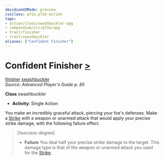 ```yaml
---
obsidianUIMode: preview
cssclass: pf2e,pf2e-action
tags:
- action/class/swashbuckler-apg
- compendium/src/pf2e/apg
- trait/finisher
- trait/swashbuckler
aliases: ["Confident Finisher"]
---
```

# Confident Finisher [>](/rules/core-rulebook/chapter-9-playing-the-game.md#Actions "Single Action")
[finisher](/rules/traits/finisher-apg.md)  [swashbuckler](/rules/traits/swashbuckler-apg.md)  
*Source: Advanced Player's Guide p. 85*  

**Class** swashbuckler
- **Activity**: Single Action

You make an incredibly graceful attack, piercing your foe's defenses. Make a [Strike](/rules/actions/strike.md) with a weapon or unarmed attack that would apply your precise strike damage, with the following failure effect.

> [!success-degree] 
> - **Failure** You deal half your precise strike damage to the target. This damage type is that of the weapon or unarmed attack you used for the [Strike](/rules/actions/strike.md).